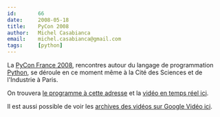 ```yaml
---
id:       66
date:     2008-05-18
title:    PyCon 2008
author:   Michel Casabianca
email:    michel.casabianca@gmail.com
tags:     [python]
---
```


La [PyCon France 2008](http://fr.pycon.org/), rencontres autour du langage de programmation [Python](http://www.python.org/), se déroule en ce moment même à la Cité des Sciences et de l'Industrie à Paris.

<!--more-->

On trouvera [le programme à cette adresse](http://fr.pycon.org/programme) et la [vidéo en temps réel ici](http://fr.pycon.org/stream-live).

Il est aussi possible de voir les [archives des vidéos sur Google Vidéo ici](http://video.google.fr/videosearch?q=journees.afpy.org).
